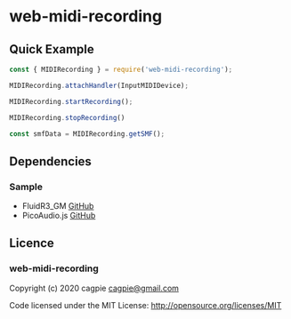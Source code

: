# web-midi-recording

## Quick Example
```javascript
const { MIDIRecording } = require('web-midi-recording');

MIDIRecording.attachHandler(InputMIDIDevice);

MIDIRecording.startRecording();

MIDIRecording.stopRecording()

const smfData = MIDIRecording.getSMF();
```

## Dependencies

### Sample

- FluidR3_GM [GitHub](https://github.com/gleitz/midi-js-soundfonts)
- PicoAudio.js [GitHub](https://github.com/cagpie/PicoAudio.js)

## Licence

### web-midi-recording

Copyright (c) 2020 cagpie <cagpie@gmail.com>

Code licensed under the MIT License: http://opensource.org/licenses/MIT

